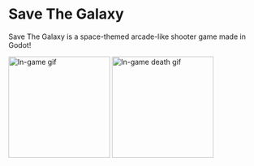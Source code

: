 # Save The Galaxy

Save The Galaxy is a space-themed arcade-like shooter game made in Godot!

<img src="./img/battle-gif.gif" alt="In-game gif" width="200"/>

<img src="./img/dying-gif.gif" alt="In-game death gif" width="200"/>